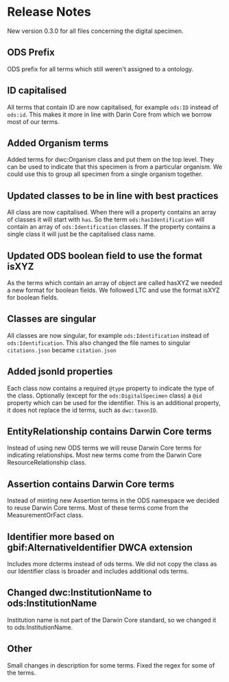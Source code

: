 # Release Notes

New version 0.3.0 for all files concerning the digital specimen.

## ODS Prefix
ODS prefix for all terms which still weren't assigned to a ontology.

## ID capitalised
All terms that contain ID are now capitalised, for example `ods:ID` instead of `ods:id`.
This makes it more in line with Darin Core from which we borrow most of our terms.

## Added Organism terms
Added terms for dwc:Organism class and put them on the top level.
They can be used to indicate that this specimen is from a particular organism.
We could use this to group all specimen from a single organism together.

## Updated classes to be in line with best practices
All class are now capitalised.
When there will a property contains an array of classes it will start with `has`.
So the term `ods:hasIdentification` will contain an array of `ods:Identification` classes.
If the property contains a single class it will just be the capitalised class name.

## Updated ODS boolean field to use the format isXYZ
As the terms which contain an array of object are called hasXYZ we needed a new format for boolean fields.
We followed LTC and use the format isXYZ for boolean fields.

## Classes are singular
All classes are now singular, for example `ods:Identification` instead of `ods:Identification`.
This also changed the file names to singular `citations.json` became `citation.json`

## Added jsonld properties
Each class now contains a required `@type` property to indicate the type of the class.
Optionally (except for the `ods:DigitalSpecimen` class) a `@id` property which can be used for the identifier.
This is an additional property, it does not replace the id terms, such as `dwc:taxonID`.

## EntityRelationship contains Darwin Core terms
Instead of using new ODS terms we will reuse Darwin Core terms for indicating relationships.
Most new terms come from the Darwin Core ResourceRelationship class.    

## Assertion contains Darwin Core terms
Instead of minting new Assertion terms in the ODS namespace we decided to reuse Darwin Core terms.
Most of these terms come from the MeasurementOrFact class.

## Identifier more based on gbif:AlternativeIdentifier DWCA extension
Includes more dcterms instead of ods terms.
We did not copy the class as our Identifier class is broader and includes additional ods terms.

## Changed dwc:InstitutionName to ods:InstitutionName
Institution name is not part of the Darwin Core standard, so we changed it to ods:InstitutionName.

## Other
Small changes in description for some terms.
Fixed the regex for some of the terms.
